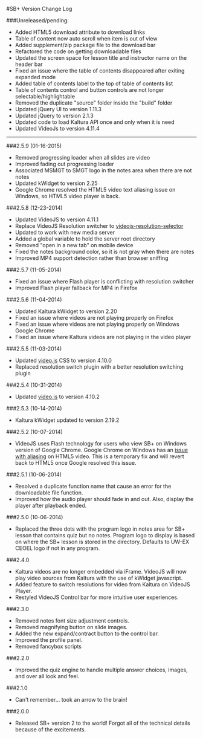 #SB+ Version Change Log

###Unreleased/pending:
* Added HTML5 download attribute to download links
* Table of content now auto scroll when item is out of view
* Added supplement/zip package file to the download bar
* Refactored the code on getting downloadable files
* Updated the screen space for lesson title and instructor name on the header bar
* Fixed an issue where the table of contents disappeared after exiting expanded mode
* Added table of contents label to the top of table of contents list
* Table of contents control and button controls are not longer selectable/highlightable
* Removed the duplicate "source" folder inside the "build" folder
* Updated jQuery UI to version 1.11.3
* Updated jQuery to version 2.1.3
* Updated code to load Kaltura API once and only when it is need
* Updated VideoJs to version 4.11.4

---
###2.5.9 (01-16-2015)
* Removed progressing loader when all slides are video
* Improved fading out progressing loader
* Associated MSMGT to SMGT logo in the notes area when there are not notes
* Updated kWidget to version 2.25
* Google Chrome resolved the HTML5 video text aliasing issue on Windows, so HTML5 video player is back.

###2.5.8 (12-23-2014)
* Updated VideoJS to version 4.11.1
* Replace VideoJS Resolution switcher to [videojs-resolution-selector](https://github.com/dominic-p/videojs-resolution-selector)
* Updated to work with new media server
* Added a global variable to hold the server root directory
* Removed "open in a new tab" on mobile device
* Fixed the notes background color, so it is not gray when there are notes
* Improved MP4 support detection rather than browser sniffing

###2.5.7 (11-05-2014)
* Fixed an issue where Flash player is conflicting with resolution switcher
* Improved Flash player fallback for MP4 in Firefox

###2.5.6 (11-04-2014)
* Updated Kaltura kWidget to version 2.20
* Fixed an issue where videos are not playing properly on Firefox
* Fixed an issue where videos are not playing properly on Windows Google Chrome
* Fixed an issue where Kaltura videos are not playing in the video player

###2.5.5 (11-03-2014)
* Updated [video.js](https://github.com/videojs/video.js) CSS to version 4.10.0
* Replaced resolution switch plugin with a better resolution switching plugin

###2.5.4 (10-31-2014)
* Updated [video.js](https://github.com/videojs/video.js) to version 4.10.2

###2.5.3 (10-14-2014)
* Kaltura kWidget updated to version 2.19.2

###2.5.2 (10-07-2014)
* VideoJS uses Flash technology for users who view SB+ on Windows version of Google Chrome. Google Chrome on Windows has an [issue with aliasing](https://code.google.com/p/chromium/issues/detail?id=351458) on HTML5 video. This is a temporary fix and will revert back to HTML5 once Google resolved this issue.

###2.5.1 (10-06-2014)
* Resolved a duplicate function name that cause an error for the downloadable file function.
* Improved how the audio player should fade in and out. Also, display the player after playback ended.

###2.5.0 (10-06-2014)
* Replaced the three dots with the program logo in notes area for SB+ lesson that contains quiz but no notes. Program logo to display is based on where the SB+ lesson is stored in the directory. Defaults to UW-EX CEOEL logo if not in any program.

###2.4.0
* Kaltura videos are no longer embedded via iFrame. VideoJS will now play video sources from Kaltura with the use of kWidget javascript.
* Added feature to switch resolutions for video from Kaltura on VideoJS Player.
* Restyled VideoJS Control bar for more intuitive user experiences.

###2.3.0
* Removed notes font size adjustment controls.
* Removed magnifying button on slide images.
* Added the new expand/contract button to the control bar.
* Improved the profile panel.
* Removed fancybox scripts

###2.2.0
* Improved the quiz engine to handle multiple answer choices, images, and over all look and feel.

###2.1.0
* Can't remember... took an arrow to the brain!

###2.0.0
* Released SB+ version 2 to the world! Forgot all of the technical details because of the excitements.
